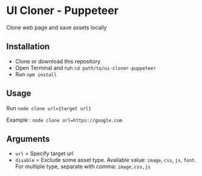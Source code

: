 # UI Cloner - Puppeteer
Clone web page and save assets locally

## Installation

  - Clone or download this repository
  - Open Terminal and run `cd path/to/ui-cloner-puppeteer`
  - Run `npm install`

## Usage

Run `node clone url={target url}`

Example : `node clone url=https://google.com`

## Arguments

  - `url` = Specify target url
  - `disable` = Exclude some asset type. Available value: `image`, `css`, `js`, `font`. For multiple type, separate with comma: `image,css,js`
